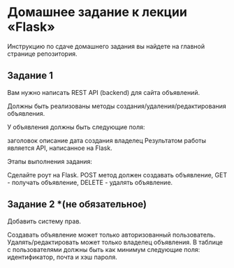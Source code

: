 # Домашнее задание к лекции «Flask»
Инструкцию по сдаче домашнего задания вы найдете на главной странице репозитория.

## Задание 1

Вам нужно написать REST API (backend) для сайта объявлений.

Должны быть реализованы методы создания/удаления/редактирования объявления.

У объявления должны быть следующие поля:

заголовок
описание
дата создания
владелец
Результатом работы является API, написанное на Flask.

Этапы выполнения задания:

Сделайте роут на Flask.
POST метод должен создавать объявление, GET - получать объявление, DELETE - удалять объявление.
## Задание 2 *(не обязательное)

Добавить систему прав.

Создавать объявление может только авторизованный пользователь. 
Удалять/редактировать может только владелец объявления. 
В таблице с пользователями должны быть как минимум следующие поля: идентификатор, почта и хэш пароля.